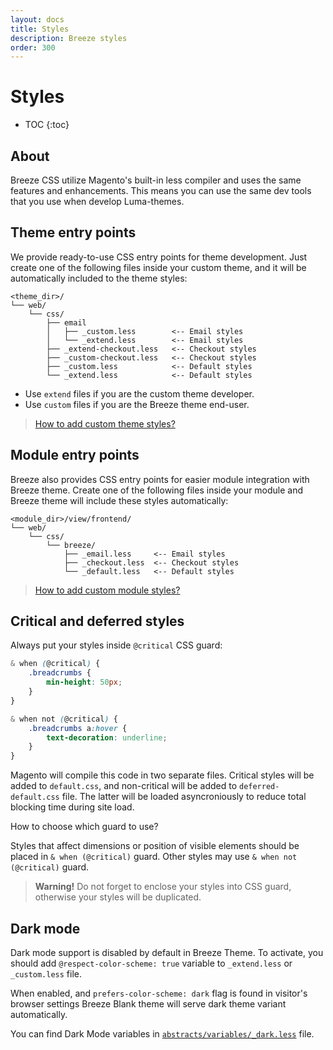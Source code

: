 ```yaml
---
layout: docs
title: Styles
description: Breeze styles
order: 300
---
```


# Styles

* TOC
{:toc}

## About

Breeze CSS utilize Magento's built-in less compiler and uses the same features
and enhancements. This means you can use the same dev tools that you use when
develop Luma-themes.

## Theme entry points

We provide ready-to-use CSS entry points for theme development. Just create
one of the following files inside your custom theme, and it will be automatically
included to the theme styles:

```
<theme_dir>/
└── web/
    └── css/
        ├── email
        │   ├── _custom.less        <-- Email styles
        │   └── _extend.less        <-- Email styles
        ├── _extend-checkout.less   <-- Checkout styles
        ├── _custom-checkout.less   <-- Checkout styles
        ├── _custom.less            <-- Default styles
        └── _extend.less            <-- Default styles
```

 - Use `extend` files if you are the custom theme developer.
 - Use `custom` files if you are the Breeze theme end-user.

> [How to add custom theme styles?](custom-styles)

## Module entry points

Breeze also provides CSS entry points for easier module integration with Breeze
theme. Create one of the following files inside your module and Breeze theme
will include these styles automatically:

```
<module_dir>/view/frontend/
└── web/
    └── css/
        └── breeze/
            ├── _email.less     <-- Email styles
            ├── _checkout.less  <-- Checkout styles
            └── _default.less   <-- Default styles
```

> [How to add custom module styles?](custom-module#styles)

## Critical and deferred styles

Always put your styles inside `@critical` CSS guard:

```scss
& when (@critical) {
    .breadcrumbs {
        min-height: 50px;
    }
}

& when not (@critical) {
    .breadcrumbs a:hover {
        text-decoration: underline;
    }
}
```

Magento will compile this code in two separate files. Critical styles
will be added to `default.css`, and non-critical will be added to `deferred-default.css`
file. The latter will be loaded asyncroniously to reduce total blocking time
during site load.

How to choose which guard to use?

Styles that affect dimensions or position of visible elements should be placed
in `& when (@critical)` guard. Other styles may use `& when not (@critical)`
guard.

> **Warning!**
> Do not forget to enclose your styles into CSS guard, otherwise your styles
> will be duplicated.

## Dark mode

Dark mode support is disabled by default in Breeze Theme. To activate, you should
add `@respect-color-scheme: true` variable to `_extend.less` or `_custom.less` file.

When enabled, and `prefers-color-scheme: dark` flag is found in visitor's browser
settings Breeze Blank theme will serve dark theme variant automatically.

You can find Dark Mode variables in
[`abstracts/variables/_dark.less`](https://github.com/breezefront/theme-frontend-breeze-blank/blob/master/web/css/abstracts/variables/_dark.less)
file.
